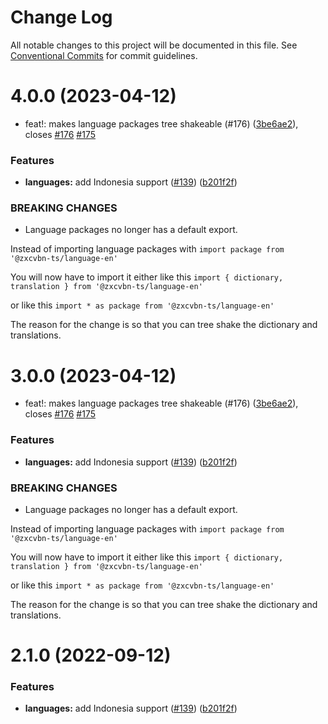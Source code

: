 # Change Log

All notable changes to this project will be documented in this file.
See [Conventional Commits](https://conventionalcommits.org) for commit guidelines.

# 4.0.0 (2023-04-12)

- feat!: makes language packages tree shakeable (#176) ([3be6ae2](https://github.com/zxcvbn-ts/zxcvbn/commit/3be6ae2ae3f4ff7ade756df50c60274cbc2b0e20)), closes [#176](https://github.com/zxcvbn-ts/zxcvbn/issues/176) [#175](https://github.com/zxcvbn-ts/zxcvbn/issues/175)

### Features

- **languages:** add Indonesia support ([#139](https://github.com/zxcvbn-ts/zxcvbn/issues/139)) ([b201f2f](https://github.com/zxcvbn-ts/zxcvbn/commit/b201f2f95008b5e6bed87b03faf7cc3dac2e96a0))

### BREAKING CHANGES

- Language packages no longer has a default export.

Instead of importing language packages with
`import package from '@zxcvbn-ts/language-en'`

You will now have to import it either like this
`import { dictionary, translation } from '@zxcvbn-ts/language-en'`

or like this
`import * as package from '@zxcvbn-ts/language-en'`

The reason for the change is so that you can tree shake the
dictionary and translations.

# 3.0.0 (2023-04-12)

- feat!: makes language packages tree shakeable (#176) ([3be6ae2](https://github.com/zxcvbn-ts/zxcvbn/commit/3be6ae2ae3f4ff7ade756df50c60274cbc2b0e20)), closes [#176](https://github.com/zxcvbn-ts/zxcvbn/issues/176) [#175](https://github.com/zxcvbn-ts/zxcvbn/issues/175)

### Features

- **languages:** add Indonesia support ([#139](https://github.com/zxcvbn-ts/zxcvbn/issues/139)) ([b201f2f](https://github.com/zxcvbn-ts/zxcvbn/commit/b201f2f95008b5e6bed87b03faf7cc3dac2e96a0))

### BREAKING CHANGES

- Language packages no longer has a default export.

Instead of importing language packages with
`import package from '@zxcvbn-ts/language-en'`

You will now have to import it either like this
`import { dictionary, translation } from '@zxcvbn-ts/language-en'`

or like this
`import * as package from '@zxcvbn-ts/language-en'`

The reason for the change is so that you can tree shake the
dictionary and translations.

# 2.1.0 (2022-09-12)

### Features

- **languages:** add Indonesia support ([#139](https://github.com/zxcvbn-ts/zxcvbn/issues/139)) ([b201f2f](https://github.com/zxcvbn-ts/zxcvbn/commit/b201f2f95008b5e6bed87b03faf7cc3dac2e96a0))
